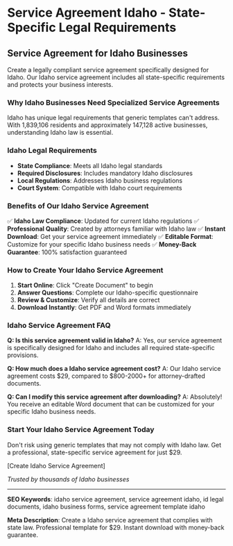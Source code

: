 # Service Agreement Idaho - State-Specific Legal Requirements

## Service Agreement for Idaho Businesses

Create a legally compliant service agreement specifically designed for Idaho. Our Idaho service agreement includes all state-specific requirements and protects your business interests.

### Why Idaho Businesses Need Specialized Service Agreements

Idaho has unique legal requirements that generic templates can't address. With 1,839,106 residents and approximately 147,128 active businesses, understanding Idaho law is essential.

### Idaho Legal Requirements

- **State Compliance**: Meets all Idaho legal standards
- **Required Disclosures**: Includes mandatory Idaho disclosures
- **Local Regulations**: Addresses Idaho business regulations
- **Court System**: Compatible with Idaho court requirements

### Benefits of Our Idaho Service Agreement

✅ **Idaho Law Compliance**: Updated for current Idaho regulations
✅ **Professional Quality**: Created by attorneys familiar with Idaho law
✅ **Instant Download**: Get your service agreement immediately
✅ **Editable Format**: Customize for your specific Idaho business needs
✅ **Money-Back Guarantee**: 100% satisfaction guaranteed

### How to Create Your Idaho Service Agreement

1. **Start Online**: Click "Create Document" to begin
2. **Answer Questions**: Complete our Idaho-specific questionnaire
3. **Review & Customize**: Verify all details are correct
4. **Download Instantly**: Get PDF and Word formats immediately

### Idaho Service Agreement FAQ

**Q: Is this service agreement valid in Idaho?**
A: Yes, our service agreement is specifically designed for Idaho and includes all required state-specific provisions.

**Q: How much does a Idaho service agreement cost?**
A: Our Idaho service agreement costs $29, compared to $800-2000+ for attorney-drafted documents.

**Q: Can I modify this service agreement after downloading?**
A: Absolutely! You receive an editable Word document that can be customized for your specific Idaho business needs.

### Start Your Idaho Service Agreement Today

Don't risk using generic templates that may not comply with Idaho law. Get a professional, state-specific service agreement for just $29.

[Create Idaho Service Agreement]

_Trusted by thousands of Idaho businesses_

---

**SEO Keywords**: idaho service agreement, service agreement idaho, id legal documents, idaho business forms, service agreement template idaho

**Meta Description**: Create a Idaho service agreement that complies with state law. Professional template for $29. Instant download with money-back guarantee.
